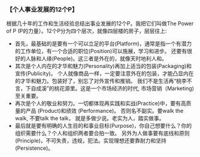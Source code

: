 ### 【个人事业发展的12个P】

根据几十年的工作和生活经验总结出事业发展的12个P。我把它们叫做The Power of P (P的力量）。12个P分为四个层次，就像四层楼的房子，层层往上:
-	首先，最基础的是要有一个可以立足的平台(Platform)，通常是指一个有潜力的工作单位，有一个合适的职位(Position)可以施展，学习和进步。
还要有很好的人脉和人缘(People)。这三者是外在的，就像天时地利人和。
- 其次是个人内在的才华和魅力(Personality)再加上适当的包装(Packaging)和宣传(Publicity)。
个人就像商品一样，一定要注意外在的包装，才能凸显内在的才华和魅力。包装好了，别忘了对外宣传和推销。
我们不是生活再“桃李不言，下自成溪”的桃花源里。这是一个市场经济的时代, 市场营销（Marketing) 至关重要。
- 再次是个人的敬业和努力。一切都体现再实践和实战(Practice)中，要有高质量的产品 (Product)和绩效 (Performance)。
否则名不副实。要walk the walk, 不要talk the talk， 就是多做少说。老实为人，踏实做事。
-	最后就是要有明确的人生目的和事业目标(Purpose)，你自己想要什么？你的组织需要什么？个人和组织两者要合拍一致。
另外为人做事要有底线和原则(Principle)，不可失责，违规，犯法。实现理想还要靠耐力和坚持 (Persistence)。 

